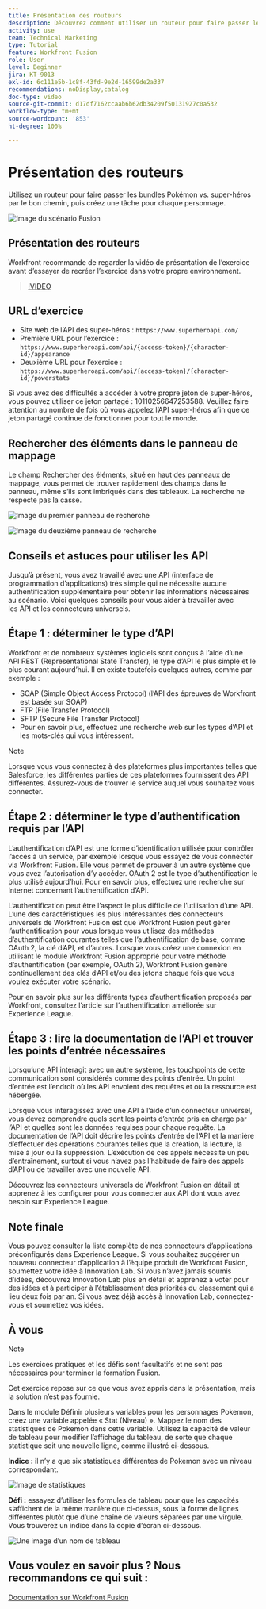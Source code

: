 ```yaml
---
title: Présentation des routeurs
description: Découvrez comment utiliser un routeur pour faire passer les lots de Pokemon vs. super-héros par le bon chemin dans  [!DNL Adobe Workfront Fusion].
activity: use
team: Technical Marketing
type: Tutorial
feature: Workfront Fusion
role: User
level: Beginner
jira: KT-9013
exl-id: 6c111e5b-1c8f-43fd-9e2d-16599de2a337
recommendations: noDisplay,catalog
doc-type: video
source-git-commit: d17df7162ccaab6b62db34209f50131927c0a532
workflow-type: tm+mt
source-wordcount: '853'
ht-degree: 100%

---
```


# Présentation des routeurs

Utilisez un routeur pour faire passer les bundles Pokémon vs. super-héros par le bon chemin, puis créez une tâche pour chaque personnage.

![Image du scénario Fusion](assets/universal-connectors-and-routing-2.png)

## Présentation des routeurs

Workfront recommande de regarder la vidéo de présentation de l’exercice avant d’essayer de recréer l’exercice dans votre propre environnement.

>[!VIDEO](https://video.tv.adobe.com/v/335272/?quality=12&learn=on&enablevpops)

## URL d’exercice

* Site web de l’API des super-héros : `https://www.superheroapi.com/`
* Première URL pour l’exercice : `https://www.superheroapi.com/api/{access-token}/{character-id}/appearance`
* Deuxième URL pour l’exercice : `https://www.superheroapi.com/api/{access-token}/{character-id}/powerstats`

Si vous avez des difficultés à accéder à votre propre jeton de super-héros, vous pouvez utiliser ce jeton partagé : 10110256647253588. Veuillez faire attention au nombre de fois où vous appelez l’API super-héros afin que ce jeton partagé continue de fonctionner pour tout le monde.



## Rechercher des éléments dans le panneau de mappage

Le champ Rechercher des éléments, situé en haut des panneaux de mappage, vous permet de trouver rapidement des champs dans le panneau, même s’ils sont imbriqués dans des tableaux. La recherche ne respecte pas la casse.

![Image du premier panneau de recherche](assets/universal-connectors-and-routing-3.png)

![Image du deuxième panneau de recherche](assets/universal-connectors-and-routing-4.png)

## Conseils et astuces pour utiliser les API

Jusqu’à présent, vous avez travaillé avec une API (interface de programmation d’applications) très simple qui ne nécessite aucune authentification supplémentaire pour obtenir les informations nécessaires au scénario. Voici quelques conseils pour vous aider à travailler avec les API et les connecteurs universels.

## Étape 1 : déterminer le type d’API

Workfront et de nombreux systèmes logiciels sont conçus à l’aide d’une API REST (Representational State Transfer), le type d’API le plus simple et le plus courant aujourd’hui. Il en existe toutefois quelques autres, comme par exemple :

* SOAP (Simple Object Access Protocol) (l’API des épreuves de Workfront est basée sur SOAP)
* FTP (File Transfer Protocol)
* SFTP (Secure File Transfer Protocol)
* Pour en savoir plus, effectuez une recherche web sur les types d’API et les mots-clés qui vous intéressent.

>[!NOTE]
>
>Lorsque vous vous connectez à des plateformes plus importantes telles que Salesforce, les différentes parties de ces plateformes fournissent des API différentes. Assurez-vous de trouver le service auquel vous souhaitez vous connecter.

## Étape 2 : déterminer le type d’authentification requis par l’API

L’authentification d’API est une forme d’identification utilisée pour contrôler l’accès à un service, par exemple lorsque vous essayez de vous connecter via Workfront Fusion. Elle vous permet de prouver à un autre système que vous avez l’autorisation d’y accéder. OAuth 2 est le type d’authentification le plus utilisé aujourd’hui. Pour en savoir plus, effectuez une recherche sur Internet concernant l’authentification d’API.

L’authentification peut être l’aspect le plus difficile de l’utilisation d’une API. L’une des caractéristiques les plus intéressantes des connecteurs universels de Workfront Fusion est que Workfront Fusion peut gérer l’authentification pour vous lorsque vous utilisez des méthodes d’authentification courantes telles que l’authentification de base, comme OAuth 2, la clé d’API, et d’autres. Lorsque vous créez une connexion en utilisant le module Workfront Fusion approprié pour votre méthode d’authentification (par exemple, OAuth 2), Workfront Fusion génère continuellement des clés d’API et/ou des jetons chaque fois que vous voulez exécuter votre scénario.

Pour en savoir plus sur les différents types d’authentification proposés par Workfront, consultez l’article sur l’authentification améliorée sur Experience League.

## Étape 3 : lire la documentation de l’API et trouver les points d’entrée nécessaires

Lorsqu’une API interagit avec un autre système, les touchpoints de cette communication sont considérés comme des points d’entrée. Un point d’entrée est l’endroit où les API envoient des requêtes et où la ressource est hébergée.

Lorsque vous interagissez avec une API à l’aide d’un connecteur universel, vous devez comprendre quels sont les points d’entrée pris en charge par l’API et quelles sont les données requises pour chaque requête. La documentation de l’API doit décrire les points d’entrée de l’API et la manière d’effectuer des opérations courantes telles que la création, la lecture, la mise à jour ou la suppression. L’exécution de ces appels nécessite un peu d’entraînement, surtout si vous n’avez pas l’habitude de faire des appels d’API ou de travailler avec une nouvelle API.

Découvrez les connecteurs universels de Workfront Fusion en détail et apprenez à les configurer pour vous connecter aux API dont vous avez besoin sur Experience League.

## Note finale

Vous pouvez consulter la liste complète de nos connecteurs d’applications préconfigurés dans Experience League. Si vous souhaitez suggérer un nouveau connecteur d’application à l’équipe produit de Workfront Fusion, soumettez votre idée à Innovation Lab. Si vous n’avez jamais soumis d’idées, découvrez Innovation Lab plus en détail et apprenez à voter pour des idées et à participer à l’établissement des priorités du classement qui a lieu deux fois par an. Si vous avez déjà accès à Innovation Lab, connectez-vous et soumettez vos idées.

## À vous

>[!NOTE]
>
>Les exercices pratiques et les défis sont facultatifs et ne sont pas nécessaires pour terminer la formation Fusion.

Cet exercice repose sur ce que vous avez appris dans la présentation, mais la solution n’est pas fournie.

Dans le module Définir plusieurs variables pour les personnages Pokemon, créez une variable appelée « Stat (Niveau) ». Mappez le nom des statistiques de Pokemon dans cette variable. Utilisez la capacité de valeur de tableau pour modifier l’affichage du tableau, de sorte que chaque statistique soit une nouvelle ligne, comme illustré ci-dessous.

**Indice :** il n’y a que six statistiques différentes de Pokemon avec un niveau correspondant.

![Image de statistiques](assets/universal-connectors-and-routing-5.png)

**Défi :** essayez d’utiliser les formules de tableau pour que les capacités s’affichent de la même manière que ci-dessus, sous la forme de lignes différentes plutôt que d’une chaîne de valeurs séparées par une virgule. Vous trouverez un indice dans la copie d’écran ci-dessous.

![Une image d’un nom de tableau](assets/universal-connectors-and-routing-6.png)

## Vous voulez en savoir plus ? Nous recommandons ce qui suit :

[Documentation sur Workfront Fusion](https://experienceleague.adobe.com/docs/workfront/using/adobe-workfront-fusion/workfront-fusion-2.html?lang=fr)
